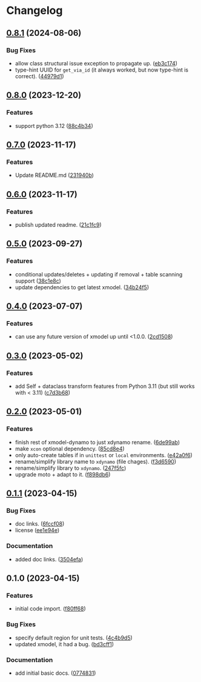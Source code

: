 # Changelog

## [0.8.1](https://github.com/xyngular/py-xdynamo/compare/v0.8.0...v0.8.1) (2024-08-06)


### Bug Fixes

* allow class structural issue exception to propagate up. ([eb3c174](https://github.com/xyngular/py-xdynamo/commit/eb3c174bdaeef92388a18b2f8d83e8831ca217ad))
* type-hint UUID for `get_via_id` (it always worked, but now type-hint is correct). ([44979d1](https://github.com/xyngular/py-xdynamo/commit/44979d1deff191a76ba0d3bba71a12d16e7dd1a1))

## [0.8.0](https://github.com/xyngular/py-xdynamo/compare/v0.7.0...v0.8.0) (2023-12-20)


### Features

* support python 3.12 ([88c4b34](https://github.com/xyngular/py-xdynamo/commit/88c4b34b01d3b9c4dcf5f8840426c104fcc9daa5))

## [0.7.0](https://github.com/xyngular/py-xdynamo/compare/v0.6.0...v0.7.0) (2023-11-17)


### Features

* Update README.md ([231940b](https://github.com/xyngular/py-xdynamo/commit/231940bfe7aa7df0cdc51f916d3c986ff1eabd12))

## [0.6.0](https://github.com/xyngular/py-xdynamo/compare/v0.5.0...v0.6.0) (2023-11-17)


### Features

* publish updated readme. ([21c1fc9](https://github.com/xyngular/py-xdynamo/commit/21c1fc9f87e31a41bd94b4c89442e237de80928d))

## [0.5.0](https://github.com/xyngular/py-xdynamo/compare/v0.4.0...v0.5.0) (2023-09-27)


### Features

* conditional updates/deletes + updating if removal + table scanning support ([38c1e8c](https://github.com/xyngular/py-xdynamo/commit/38c1e8c27443e163d214788443db1fb9ee21017e))
* update dependencies to get latest xmodel. ([34b24f5](https://github.com/xyngular/py-xdynamo/commit/34b24f5ad5e5104636b510e98596db7daaa38ad5))

## [0.4.0](https://github.com/xyngular/py-xdynamo/compare/v0.3.0...v0.4.0) (2023-07-07)


### Features

* can use any future version of xmodel up until &lt;1.0.0. ([2cd1508](https://github.com/xyngular/py-xdynamo/commit/2cd150898568a1573086972974a014d64c212228))

## [0.3.0](https://github.com/xyngular/py-xdynamo/compare/v0.2.0...v0.3.0) (2023-05-02)


### Features

* add Self + dataclass transform features from Python 3.11 (but still works with &lt; 3.11) ([c7d3b68](https://github.com/xyngular/py-xdynamo/commit/c7d3b68e9044e4acef97687ebd5bdf69bdece658))

## [0.2.0](https://github.com/xyngular/py-xdynamo/compare/v0.1.1...v0.2.0) (2023-05-01)


### Features

* finish rest of xmodel-dynamo to just xdynamo rename. ([6de99ab](https://github.com/xyngular/py-xdynamo/commit/6de99ab5a1b3821d1f91381e6b71023bcdced9eb))
* make `xcon` optional dependency. ([85cd8e4](https://github.com/xyngular/py-xdynamo/commit/85cd8e445206a4ae6fc2a31096d9a9cdd6ec2030))
* only auto-create tables if in `unittest` or `local` environments. ([e42a0f6](https://github.com/xyngular/py-xdynamo/commit/e42a0f65e960081dce0aea8d78d6b3248c62be09))
* rename/simplify library name to `xdynamo` (file chages). ([f3d6590](https://github.com/xyngular/py-xdynamo/commit/f3d659034cd1ade3965b9283c28480dd0c87e1cd))
* rename/simplify library to `xdynamo`. ([247f5fc](https://github.com/xyngular/py-xdynamo/commit/247f5fc6e03249fb3e32f0c5a0990567a8976731))
* upgrade moto + adapt to it. ([f898db6](https://github.com/xyngular/py-xdynamo/commit/f898db6e8a2dab44e929f84317bfd92c1cae7bad))

## [0.1.1](https://github.com/xyngular/py-xdynamo/compare/v0.1.0...v0.1.1) (2023-04-15)


### Bug Fixes

* doc links. ([6fccf08](https://github.com/xyngular/py-xdynamo/commit/6fccf0841b3855a3baae0c77469217cf03b55af3))
* license ([ee1e94e](https://github.com/xyngular/py-xdynamo/commit/ee1e94e9348405e41d5601300aafef3715d99a49))


### Documentation

* added doc links. ([3504efa](https://github.com/xyngular/py-xdynamo/commit/3504efaa97c92a035a30593cc1130d4fc376215f))

## 0.1.0 (2023-04-15)


### Features

* initial code import. ([f80ff68](https://github.com/xyngular/py-xdynamo/commit/f80ff68513529d53101a532b3bd2e1d956f611bc))


### Bug Fixes

* specify default region for unit tests. ([4c4b9d5](https://github.com/xyngular/py-xdynamo/commit/4c4b9d5441b89dd61b9e7eddc6bb2f81da1ba039))
* updated xmodel, it had a bug. ([bd3cff1](https://github.com/xyngular/py-xdynamo/commit/bd3cff18b8ae862e3f59668624c60c642dd14fa6))


### Documentation

* add initial basic docs. ([0774831](https://github.com/xyngular/py-xdynamo/commit/07748318cc79ead3020ccf09b1408792a1a30fb3))
